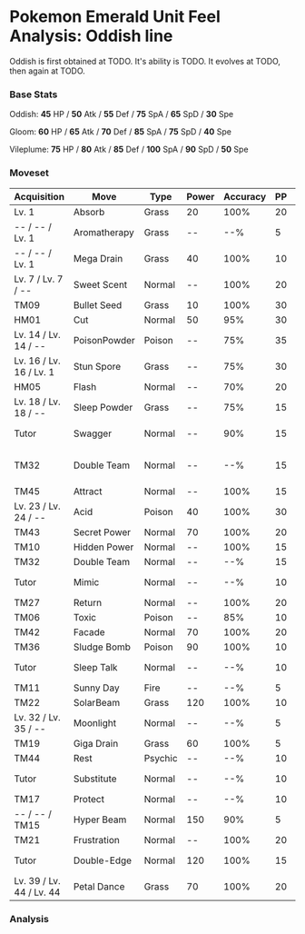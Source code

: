 # Pokemon Emerald Unit Feel Analysis: Oddish line

Oddish is first obtained at TODO. It's ability is TODO. It evolves at TODO, then again at TODO.

### Base Stats

Oddish: **45** HP / **50** Atk / **55** Def / **75** SpA / **65** SpD / **30** Spe

Gloom: **60** HP / **65** Atk / **70** Def / **85** SpA / **75** SpD / **40** Spe

Vileplume: **75** HP / **80** Atk / **85** Def / **100** SpA / **90** SpD / **50** Spe

### Moveset

|Acquisition             |Move        |Type   |Power|Accuracy|PP |Notes                    |
|---                     |---         |---    |---  |---     |---|---                      |
|Lv. 1                   |Absorb      |Grass  |20   |100%    |20 |                         |
|-- / -- / Lv. 1         |Aromatherapy|Grass  |--   |--%     |5  |                         |
|-- / -- / Lv. 1         |Mega Drain  |Grass  |40   |100%    |10 |                         |
|Lv. 7 / Lv. 7 / --      |Sweet Scent |Normal |--   |100%    |20 |                         |
|TM09                    |Bullet Seed |Grass  |10   |100%    |30 |                         |
|HM01                    |Cut         |Normal |50   |95%     |30 |                         |
|Lv. 14 / Lv. 14 / --    |PoisonPowder|Poison |--   |75%     |35 |                         |
|Lv. 16 / Lv. 16 / Lv. 1 |Stun Spore  |Grass  |--   |75%     |30 |                         |
|HM05                    |Flash       |Normal |--   |70%     |20 |                         |
|Lv. 18 / Lv. 18 / --    |Sleep Powder|Grass  |--   |75%     |15 |                         |
|Tutor                   |Swagger     |Normal |--   |90%     |15 |Emerald only             |
|TM32                    |Double Team |Normal |--   |--%     |15 |Buy at Game Corner       |
|TM45                    |Attract     |Normal |--   |100%    |15 |                         |
|Lv. 23 / Lv. 24 / --    |Acid        |Poison |40   |100%    |30 |                         |
|TM43                    |Secret Power|Normal |70   |100%    |20 |                         |
|TM10                    |Hidden Power|Normal |--   |100%    |15 |                         |
|TM32                    |Double Team |Normal |--   |--%     |15 |                         |
|Tutor                   |Mimic       |Normal |--   |--%     |10 |Emerald only             |
|TM27                    |Return      |Normal |--   |100%    |20 |                         |
|TM06                    |Toxic       |Poison |--   |85%     |10 |                         |
|TM42                    |Facade      |Normal |70   |100%    |20 |                         |
|TM36                    |Sludge Bomb |Poison |90   |100%    |10 |                         |
|Tutor                   |Sleep Talk  |Normal |--   |--%     |10 |Emerald only             |
|TM11                    |Sunny Day   |Fire   |--   |--%     |5  |                         |
|TM22                    |SolarBeam   |Grass  |120  |100%    |10 |                         |
|Lv. 32 / Lv. 35 / --    |Moonlight   |Normal |--   |--%     |5  |                         |
|TM19                    |Giga Drain  |Grass  |60   |100%    |5  |                         |
|TM44                    |Rest        |Psychic|--   |--%     |10 |                         |
|Tutor                   |Substitute  |Normal |--   |--%     |10 |Emerald only             |
|TM17                    |Protect     |Normal |--   |--%     |10 |                         |
|-- / -- / TM15          |Hyper Beam  |Normal |150  |90%     |5  |                         |
|TM21                    |Frustration |Normal |--   |100%    |20 |                         |
|Tutor                   |Double-Edge |Normal |120  |100%    |15 |Emerald only             |
|Lv. 39 / Lv. 44 / Lv. 44|Petal Dance |Grass  |70   |100%    |20 |                         |

### Analysis